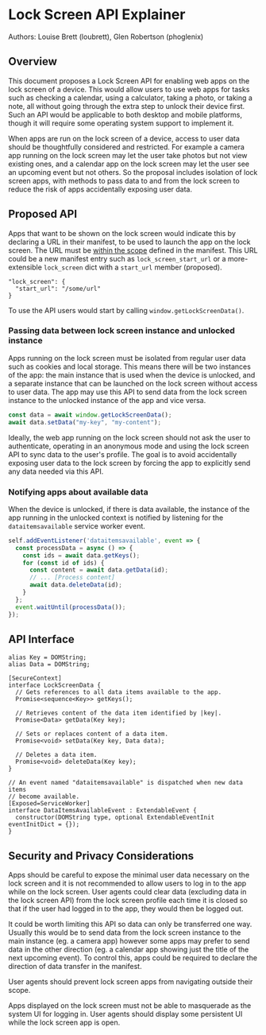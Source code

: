 # Lock Screen API Explainer

Authors: Louise Brett (loubrett), Glen Robertson (phoglenix)

## Overview

This document proposes a Lock Screen API for enabling web apps on the lock screen of a device. This would allow users to use web apps for tasks such as checking a calendar, using a calculator, taking a photo, or taking a note, all without going through the extra step to unlock their device first. Such an API would be applicable to both desktop and mobile platforms, though it will require some operating system support to implement it.

When apps are run on the lock screen of a device, access to user data should be thoughtfully considered and restricted. For example a camera app running on the lock screen may let the user take photos but not view existing ones, and a calendar app on the lock screen may let the user see an upcoming event but not others. So the proposal includes isolation of lock screen apps, with methods to pass data to and from the lock screen to reduce the risk of apps accidentally exposing user data.

## Proposed API

Apps that want to be shown on the lock screen would indicate this by declaring a URL in their manifest, to be used to launch the app on the lock screen. The URL must be [within the scope](https://www.w3.org/TR/appmanifest/#dfn-within-scope) defined in the manifest. This URL could be a new manifest entry such as `lock_screen_start_url` or a more-extensible `lock_screen` dict with a `start_url` member (proposed).

```
"lock_screen": {
  "start_url": "/some/url" 
}
```

To use the API users would start by calling `window.getLockScreenData()`.

### Passing data between lock screen instance and unlocked instance

Apps running on the lock screen must be isolated from regular user data such as cookies and local storage. This means there will be two instances of the app: the main instance that is used when the device is unlocked, and a separate instance that can be launched on the lock screen without access to user data. The app may use this API to send data from the lock screen instance to the unlocked instance of the app and vice versa.

```js
const data = await window.getLockScreenData();
await data.setData("my-key", "my-content");
```

Ideally, the web app running on the lock screen should not ask the user to authenticate, operating in an anonymous mode and using the lock screen API to sync data to the user's profile. The goal is to avoid accidentally exposing user data to the lock screen by forcing the app to explicitly send any data needed via this API.


### Notifying apps about available data

When the device is unlocked, if there is data available, the instance of the app running in the unlocked context is notified by listening for the `dataitemsavailable` service worker event.

```js
self.addEventListener('dataitemsavailable', event => {
  const processData = async () => {
    const ids = await data.getKeys();
    for (const id of ids) {
      const content = await data.getData(id);
      // ... [Process content]
      await data.deleteData(id);
    }
  };
  event.waitUntil(processData());
});
```

## API Interface

```webidl
alias Key = DOMString;
alias Data = DOMString;

[SecureContext]
interface LockScreenData {
  // Gets references to all data items available to the app.
  Promise<sequence<Key>> getKeys();

  // Retrieves content of the data item identified by |key|.
  Promise<Data> getData(Key key);

  // Sets or replaces content of a data item.
  Promise<void> setData(Key key, Data data);

  // Deletes a data item.
  Promise<void> deleteData(Key key);
}

// An event named "dataitemsavailable" is dispatched when new data items
// become available.
[Exposed=ServiceWorker]
interface DataItemsAvailableEvent : ExtendableEvent {
  constructor(DOMString type, optional ExtendableEventInit eventInitDict = {});
}
```

## Security and Privacy Considerations

Apps should be careful to expose the minimal user data necessary on the lock screen and it is not recommended to allow users to log in to the app while on the lock screen. User agents could clear data (excluding data in the lock screen API) from the lock screen profile each time it is closed so that if the user had logged in to the app, they would then be logged out. 

It could be worth limiting this API so data can only be transferred one way. Usually this would be to send data from the lock screen instance to the main instance (eg. a camera app) however some apps may prefer to send data in the other direction (eg. a calendar app showing just the title of the next upcoming event). To control this, apps could be required to declare the direction of data transfer in the manifest.

User agents should prevent lock screen apps from navigating outside their scope.

Apps displayed on the lock screen must not be able to masquerade as the system UI for logging in. User agents should display some persistent UI while the lock screen app is open.
